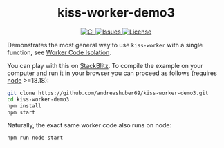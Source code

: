 <h1 align="center">kiss-worker-demo3</h1>
<p align="center">
  <a href="https://github.com/andreashuber69/kiss-worker-demo3/actions/workflows/ci.yml">
    <img src="https://github.com/andreashuber69/kiss-worker-demo3/actions/workflows/ci.yml/badge.svg" alt="CI">
  </a>
  <a href="https://github.com/andreashuber69/kiss-worker-demo3/issues">
    <img src="https://img.shields.io/github/issues-raw/andreashuber69/kiss-worker-demo3.svg" alt="Issues">
  </a>
  <a href="https://github.com/andreashuber69/kiss-worker-demo3/blob/develop/LICENSE">
    <img src="https://img.shields.io/github/license/andreashuber69/kiss-worker-demo3.svg" alt="License">
  </a>
</p>

Demonstrates the most general way to use `kiss-worker` with a single function, see
[Worker Code Isolation](https://www.npmjs.com/package/kiss-worker#worker-code-isolation).

You can play with this on [StackBlitz](https://stackblitz.com/~/github.com/andreashuber69/kiss-worker-demo3). To compile
the example on your computer and run it in your browser you can proceed as follows (requires
[node](https://nodejs.org/en/download) >=18.18):

```bash
git clone https://github.com/andreashuber69/kiss-worker-demo3.git
cd kiss-worker-demo3
npm install
npm start
```

Naturally, the exact same worker code also runs on node:

```bash
npm run node-start
```
